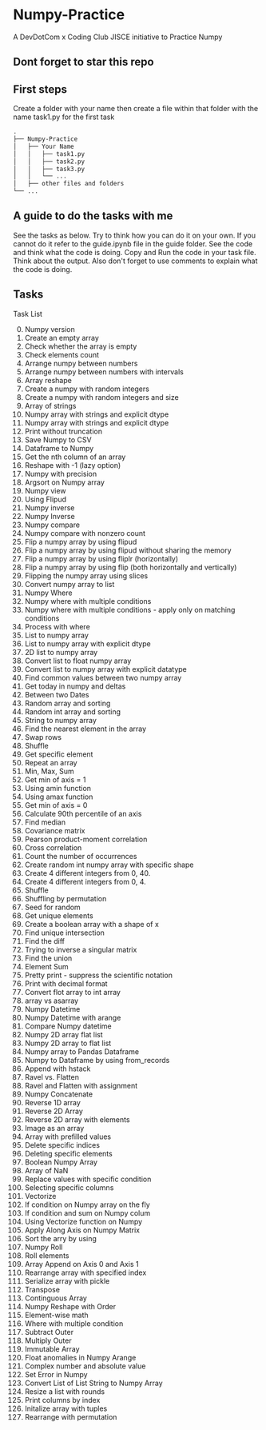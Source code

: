 # Numpy-Practice
A DevDotCom x Coding Club JISCE initiative to Practice Numpy 

## Dont forget to star this repo

## First steps
Create a folder with your name
then create a file within that folder with the name task1.py for the first task


```markdown
.
├── Numpy-Practice
│   ├── Your Name
│   │   ├── task1.py
│   │   ├── task2.py
│   │   ├── task3.py
│   │   └── ...
│   ├── other files and folders
└── ...
```

## A guide to do the tasks with me
See the tasks as below. Try to think how you can do it on your own. If you cannot do it refer to the guide.ipynb file in the guide folder. See the code and think what the code is doing. Copy and Run the code in your task file. Think about the output. Also don't forget to use comments to explain what the code is doing.


## Tasks

Task List

0. Numpy version
1. Create an empty array
2. Check whether the array is empty
3. Check elements count
4. Arrange numpy between numbers
5. Arrange numpy between numbers with intervals
6. Array reshape
7. Create a numpy with random integers
8. Create a numpy with random integers and size
9. Array of strings
10. Numpy array with strings and explicit dtype
11. Numpy array with strings and explicit dtype
12. Print without truncation
13. Save Numpy to CSV
14. Dataframe to Numpy
15. Get the nth column of an array
16. Reshape with -1 (lazy option)
17. Numpy with precision
18. Argsort on Numpy array
19. Numpy view
20. Using Flipud
21. Numpy inverse
22. Numpy Inverse
23. Numpy compare
24. Numpy compare with nonzero count
25. Flip a numpy array by using flipud
26. Flip a numpy array by using flipud without sharing the memory
27. Flip a numpy array by using fliplr (horizontally)
28. Flip a numpy array by using flip (both horizontally and vertically)
29. Flipping the numpy array using slices
30. Convert numpy array to list
31. Numpy Where
32. Numpy where with multiple conditions
33. Numpy where with multiple conditions - apply only on matching conditions
34. Process with where
35. List to numpy array
36. List to numpy array with explicit dtype
37. 2D list to numpy array
38. Convert list to float numpy array
39. Convert list to numpy array with explicit datatype
40. Find common values between two numpy array
41. Get today in numpy and deltas
42. Between two Dates
43. Random array and sorting
44. Random int array and sorting
45. String to numpy array
46. Find the nearest element in the array
47. Swap rows
48. Shuffle
49. Get specific element
50. Repeat an array
51. Min, Max, Sum
52. Get min of axis = 1
53. Using amin function
54. Using amax function
55. Get min of axis = 0
56. Calculate 90th percentile of an axis
57. Find median
58. Covariance matrix
59. Pearson product-moment correlation
60. Cross correlation
61. Count the number of occurrences
62. Create random int numpy array with specific shape
63. Create 4 different integers from 0, 40.
64. Create 4 different integers from 0, 4.
65. Shuffle
66. Shuffling by permutation
67. Seed for random
68. Get unique elements
69. Create a boolean array with a shape of x
70. Find unique intersection
71. Find the diff
72. Trying to inverse a singular matrix
73. Find the union
74. Element Sum
75. Pretty print - suppress the scientific notation
76. Print with decimal format
77. Convert flot array to int array
78. array vs asarray
79. Numpy Datetime
80. Numpy Datetime with arange
81. Compare Numpy datetime
82. Numpy 2D array flat list
83. Numpy 2D array to flat list
84. Numpy array to Pandas Dataframe
85. Numpy to Dataframe by using from_records
86. Append with hstack
87. Ravel vs. Flatten
88. Ravel and Flatten with assignment
89. Numpy Concatenate
90. Reverse 1D array
91. Reverse 2D Array
92. Reverse 2D array with elements
93. Image as an array
94. Array with prefilled values
95. Delete specific indices
96. Deleting specific elements
97. Boolean Numpy Array
98. Array of NaN
99. Replace values with specific condition
100. Selecting specific columns
101. Vectorize
102. If condition on Numpy array on the fly
103. If condition and sum on Numpy colum
104. Using Vectorize function on Numpy
105. Apply Along Axis on Numpy Matrix
106. Sort the arry by using
107. Numpy Roll
108. Roll elements
109. Array Append on Axis 0 and Axis 1
110. Rearrange array with specified index
111. Serialize array with pickle
112. Transpose
113. Continguous Array
114. Numpy Reshape with Order
115. Element-wise math
116. Where with multiple condition
117. Subtract Outer
118. Multiply Outer
119. Immutable Array
120. Float anomalies in Numpy Arange
121. Complex number and absolute value
122. Set Error in Numpy
123. Convert List of List String to Numpy Array
124. Resize a list with rounds
125. Print columns by index
126. Initalize array with tuples
127. Rearrange with permutation

